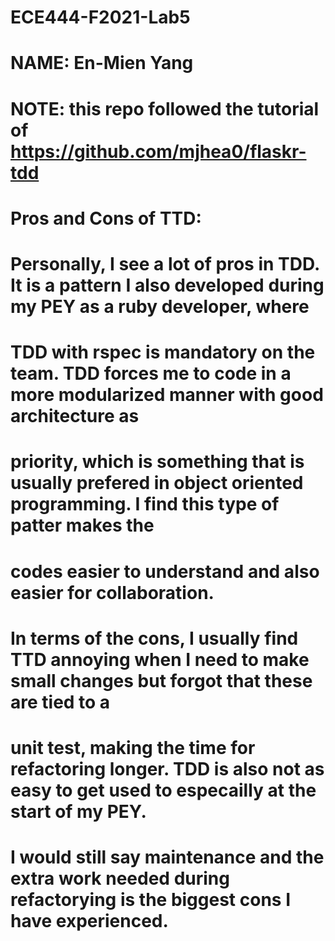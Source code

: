 # ECE444-F2021-Lab5
# NAME: En-Mien Yang
# NOTE: this   repo   followed the tutorial of https://github.com/mjhea0/flaskr-tdd

# Pros and Cons of TTD:
# Personally, I see a lot of pros in TDD. It is a pattern I also developed during my PEY as a ruby developer, where
# TDD with rspec is mandatory on the team. TDD forces me to code in a more modularized manner with good architecture as
# priority, which is something that is usually prefered in object oriented programming. I find this type of patter makes the 
# codes easier to understand and also easier for collaboration.
#
# In terms of the cons, I usually find TTD annoying when I need to make small changes but forgot that these are tied to a 
# unit test, making the time for refactoring longer. TDD is also not as easy to get used to especailly at the start of my PEY.
# I would still say maintenance and the extra work needed during refactorying is the biggest cons I have experienced.

